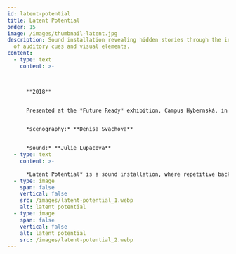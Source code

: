 ```yaml
---
id: latent-potential
title: Latent Potential
order: 15
image: /images/thumbnail-latent.jpg
description: Sound installation revealing hidden stories through the interplay
  of auditory cues and visual elements.
content:
  - type: text
    content: >-
      


      **2018**


      Presented at the *Future Ready* exhibition, Campus Hybernská, in Prague, in 2018.


      *scenography:* **Denisa Svachova**


      *sound:* **Julie Lupacova**
  - type: text
    content: >-
      
      *Latent Potential* is a sound installation, where repetitive background sounds serve as a template for visual elements in the space. Initially appearing random, the objects around visitors gradually reveal their deliberate placement, each tied to the sound composition and its hidden stories. This project explores the interplay between sound and visuals, using auditory cues to shape a narrative within the installation.
  - type: image
    span: false
    vertical: false
    src: /images/latent-potential_1.webp
    alt: latent potential
  - type: image
    span: false
    vertical: false
    alt: latent potential
    src: /images/latent-potential_2.webp
---
```

